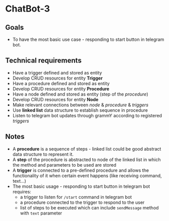# ChatBot-3

## Goals

- To have the most basic use case - responding to start button in telegram bot.

## Technical requirements

- Have a trigger defined and stored as entity
- Develop CRUD resources for entity **Trigger**
- Have a procedure defined and stored as entity
- Develop CRUD resources for entity **Procedure**
- Have a node defined and stored as entity (step of the *procedure*)
- Develop CRUD resources for entity **Node**
- Make relevant connections between *node* & *procedure* & *triggers*
- Use **linked list** data structure to establish sequence in procedure
- Listen to telegram bot updates through grammY according to registered *triggers*

## Notes

- A **procedure** is a sequence of steps - linked list could be good abstract data structure to represent it.
- A **step** of the procedure is abstracted to node of the linked list in which the method and parameters to be used are stored
- A **trigger** is connected to a pre-defined procedure and allows the functionality of it when certain event happens (like receiving command, text…)
- The most basic usage - responding to start button in telegram bot requires:
  - a trigger to listen for `/start` command in telegram bot
  - a procedure connected to the trigger to respond to the user
  - list of steps to be executed which can include `sendMessage` method with `text` parameter